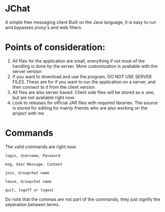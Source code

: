 # JChat
A simple free messaging client
Built on the Java language, it is easy to run and bypasses proxy's and web filters.

# Points of consideration:
1. All files for the application are small, everything if not most of the handling is done by the server. More customization is avaliable with the server version
2. If you want to download and use the program, DO NOT USE SERVER FILES. These are for if you want to run the application on a server, and then connect to it from the client version
3. All files are also server based. Client side files will be stored as a .exe, but are not avaliable right now.
4. Look to releases for official JAR files with required libraries. The source is stored for editing for mainly friends who are also working on the project with me

# Commands
The valid commands are right now:

`login, Username, Password`

`msg, User Message, Content`

`join, Groupchat name`

`leave, Groupchat name`

`quit, logoff or logout`

Do note that the commas are not part of the commands, they just signify the seperation between terms.
